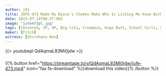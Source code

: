 ```yaml
---
author: j91
title: JUFE-473 Made My Niece's Cheeky Mako Who Is Licking Me Know With Adult Super Piss Seeding FUCK! Hcup's J Series That Has Completely Grown Despite The Habit Of A Kid Shirahana Non
date: 2023-07-14T00:37:00Z
image: "jufe473pl.jpg"
tags: [Censored, 3P, 4P, Big tits, Creampie, Huge Butt, School Girls, Solowork]
maker: [Fitch]
actress: [Shirohana Non]
---
```



{{< youtubepl QdAqmaL83Mi0jdw >}}
###

{{% button href="https://streamtape.to/v/QdAqmaL83Mi0jdw/jufe-473.mp4" icon="fas fa-download" %}}download this video{{% /button %}}

